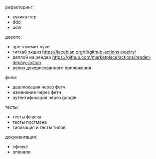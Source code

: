 рефакторинг:

- кукикаттер
- ddd
- uow

девопс:

- пре-коммит хуки
- гитхаб экшнз
  https://jacobian.org/til/github-actions-poetry/
- деплой на рендер
  https://github.com/marketplace/actions/render-deploy-action
- релиз докеризованного приложения

фичи:

- деаллокация через фетч
- изменение через фетч
- аутентификация через google

тесты:

- тесты фласка
- тесты постмана
- типизация и тесты типов

документация:

- сфинкс
- опенапи
